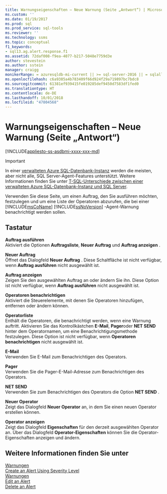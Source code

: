 ```yaml
---
title: Warnungseigenschaften – Neue Warnung (Seite „Antwort“) | Microsoft-Dokumentation
ms.custom: ''
ms.date: 01/19/2017
ms.prod: sql
ms.prod_service: sql-tools
ms.reviewer: ''
ms.technology: ssms
ms.topic: conceptual
f1_keywords:
- sql13.ag.alert.response.f1
ms.assetid: 72daf008-f9ea-4077-b217-5048e7759d3e
author: stevestein
ms.author: sstein
manager: craigg
monikerRange: = azuresqldb-mi-current || >= sql-server-2016 || = sqlallproducts-allversions
ms.openlocfilehash: c6a9385a4b783409f66d924f29a719897bc7bdc8
ms.sourcegitcommit: 61381ef939415fe019285def9450d7583df1fed0
ms.translationtype: HT
ms.contentlocale: de-DE
ms.lasthandoff: 10/01/2018
ms.locfileid: "47804568"
---
```

# <a name="alert-properties---new-alert-response-page"></a>Warnungseigenschaften – Neue Warnung (Seite „Antwort“)
[!INCLUDE[appliesto-ss-asdbmi-xxxx-xxx-md](../../includes/appliesto-ss-asdbmi-xxxx-xxx-md.md)]

> [!IMPORTANT]  
> In einer [verwalteten Azure SQL-Datenbank-Instanz](https://docs.microsoft.com/azure/sql-database/sql-database-managed-instance) werden die meisten, aber nicht alle, SQL Server-Agent-Features unterstützt. Weitere Informationen finden Sie unter [T-SQL-Unterschiede zwischen einer verwalteten Azure SQL-Datenbank-Instanz und SQL Server](https://docs.microsoft.com/azure/sql-database/sql-database-managed-instance-transact-sql-information#sql-server-agent).

Verwenden Sie diese Seite, um einen Auftrag, den Sie ausführen möchten, festzulegen und um eine Liste der Operatoren abzurufen, die bei einer [!INCLUDE[msCoName](../../includes/msconame_md.md)] [!INCLUDE[ssNoVersion](../../includes/ssnoversion-md.md)] -Agent-Warnung benachrichtigt werden sollen.  

## <a name="options"></a>Tastatur  
**Auftrag ausführen**  
Aktiviert die Optionen **Auftragsliste**, **Neuer Auftrag** und **Auftrag anzeigen** .  
  
**Neuer Auftrag**  
Öffnet das Dialogfeld **Neuer Auftrag** . Diese Schaltfläche ist nicht verfügbar, wenn **Auftrag ausführen** nicht ausgewählt ist.  
  
**Auftrag anzeigen**  
Zeigen Sie den ausgewählten Auftrag an oder ändern Sie ihn. Diese Option ist nicht verfügbar, wenn **Auftrag ausführen** nicht ausgewählt ist.  
  
**Operatoren benachrichtigen**  
Aktiviert die Steuerelemente, mit denen Sie Operatoren hinzufügen, entfernen oder ändern können.  
  
**Operatorliste**  
Enthält die Operatoren, die benachrichtigt werden, wenn eine Warnung auftritt. Aktivieren Sie das Kontrollkästchen **E-Mail**, **Pager**oder **NET SEND** hinter dem Operatornamen, um eine Benachrichtigungsmethode festzulegen. Diese Option ist nicht verfügbar, wenn **Operatoren benachrichtigen** nicht ausgewählt ist.  
  
**E-Mail**  
Verwenden Sie E-Mail zum Benachrichtigen des Operators.  
  
**Pager**  
Verwenden Sie die Pager-E-Mail-Adresse zum Benachrichtigen des Operators.  
  
**NET SEND**  
Verwenden Sie zum Benachrichtigen des Operators die Option **NET SEND** .  
  
**Neuer Operator**  
Zeigt das Dialogfeld **Neuer Operator** an, in dem Sie einen neuen Operator erstellen können.  
  
**Operator anzeigen**  
Zeigt das Dialogfeld **Eigenschaften** für den derzeit ausgewählten Operator an. Über das Dialogfeld **Operator-Eigenschaften** können Sie die Operator-Eigenschaften anzeigen und ändern.  
  
## <a name="see-also"></a>Weitere Informationen finden Sie unter  
[Warnungen](../../ssms/agent/alerts.md)  
[Create an Alert Using Severity Level](../../ssms/agent/create-an-alert-using-severity-level.md)  
[Warnungen](../../ssms/agent/alerts.md)  
[Edit an Alert](../../ssms/agent/edit-an-alert.md)  
[Delete an Alert](../../ssms/agent/delete-an-alert.md)  
  
